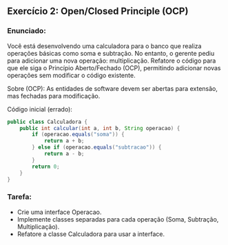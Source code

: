 
## Exercício 2: Open/Closed Principle (OCP)

### Enunciado:
Você está desenvolvendo uma calculadora para o banco que realiza operações básicas como soma e subtração. No entanto, o gerente pediu para adicionar uma nova operação: multiplicação. Refatore o código para que ele siga o Princípio Aberto/Fechado (OCP), permitindo adicionar novas operações sem modificar o código existente.

Sobre (OCP): As entidades de software devem ser abertas para extensão, mas fechadas para modificação.

Código inicial (errado):
```java
public class Calculadora {
    public int calcular(int a, int b, String operacao) {
        if (operacao.equals("soma")) {
            return a + b;
        } else if (operacao.equals("subtracao")) {
            return a - b;
        }
        return 0;
    }
}
```

### Tarefa:
- Crie uma interface Operacao.
- Implemente classes separadas para cada operação (Soma, Subtração, Multiplicação).
- Refatore a classe Calculadora para usar a interface.
